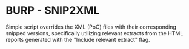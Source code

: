 # BURP - SNIP2XML
Simple script overrides the XML (PoC) files with their corresponding snipped versions, specifically utilizing relevant extracts from the HTML reports generated with the "Include relevant extract" flag.
